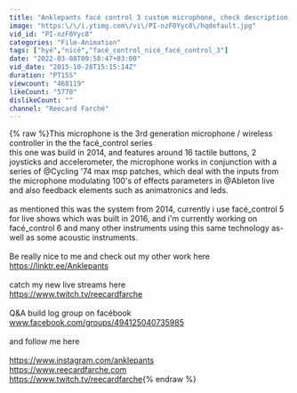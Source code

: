 ```yaml
---
title: "Anklepants facé control 3 custom microphone, check description for more information."
image: "https:\/\/i.ytimg.com\/vi\/PI-nzF0Yyc8\/hqdefault.jpg"
vid_id: "PI-nzF0Yyc8"
categories: "Film-Animation"
tags: ["hyé","nicé","facé_control_nicé_facé_control_3"]
date: "2022-03-08T09:58:47+03:00"
vid_date: "2015-10-28T15:15:14Z"
duration: "PT15S"
viewcount: "468119"
likeCount: "5770"
dislikeCount: ""
channel: "Reecard Farché"
---
```

{% raw %}This microphone is the 3rd generation microphone / wireless controller in the the facé_control series<br />this one was build in 2014, and features around 16 tactile buttons, 2 joysticks and accelerometer, the microphone works in conjunction with a series of @Cycling '74  max msp patches, which deal with the inputs from the microphone modulating 100's of effects parameters in @Ableton  live and also feedback elements such as animatronics and leds.<br /><br />as mentioned this was the system from 2014, currently i use facé_control 5 for live shows which was built in 2016, and i'm currently working on facé_control 6 and many other instruments using this same technology as-well as some acoustic instruments.<br /><br />Be really nice to me and check out my other work here <br /><a rel="nofollow" target="blank" href="https://linktr.ee/Anklepants">https://linktr.ee/Anklepants</a><br /><br />catch my new live streams here <br /><a rel="nofollow" target="blank" href="https://www.twitch.tv/reecardfarche">https://www.twitch.tv/reecardfarche</a><br /><br />Q&amp;A build log group on facébook<br />www.facebook.com/groups/494125040735985<br /><br />and follow me here<br /><br /><a rel="nofollow" target="blank" href="https://www.instagram.com/anklepants">https://www.instagram.com/anklepants</a>           <br /><a rel="nofollow" target="blank" href="https://www.reecardfarche.com">https://www.reecardfarche.com</a><br /><a rel="nofollow" target="blank" href="https://www.twitch.tv/reecardfarche">https://www.twitch.tv/reecardfarche</a>{% endraw %}
